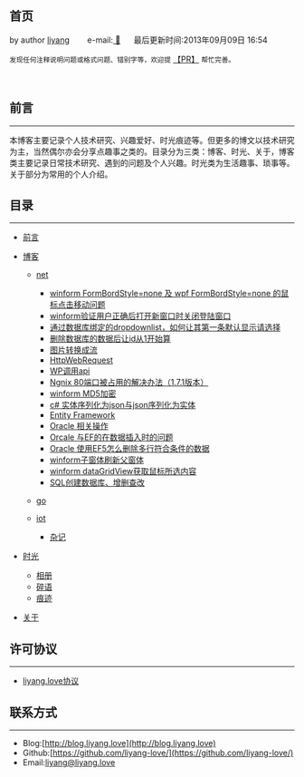## 首页

by author [liyang](https://blog.liyang.love) &nbsp;&nbsp;&nbsp;&nbsp;&nbsp;&nbsp; e-mail:<a href="mailto:liyang@liyang.love"> 📧</a>&nbsp;&nbsp;&nbsp;&nbsp;&nbsp;&nbsp;最后更新时间:2013年09月09日 16:54

`发现任何注释说明问题或格式问题、错别字等，欢迎提` [【PR】](https://github.com/liyang-love/liyang.love.github.io/issues) `帮忙完善。`

<br />

## 前言

---


本博客主要记录个人技术研究、兴趣爱好、时光痕迹等。但更多的博文以技术研究为主，当然偶尔亦会分享点趣事之类的。目录分为三类：博客、时光、关于，博客类主要记录日常技术研究、遇到的问题及个人兴趣。时光类为生活趣事、琐事等。关于部分为常用的个人介绍。



## 目录

---

- [前言](README.md#前言)
- [博客](#)

  - [net](net.md#net)

    - [winform FormBordStyle=none  及 wpf  FormBordStyle=none  的鼠标点击移动问题](doc/blog/net/winform的鼠标点击移动问题.md#winform的鼠标点击移动问题)
    - [winform验证用户正确后打开新窗口时关闭登陆窗口](doc/blog/net/winform验证用户正确后打开新窗口时关闭登陆窗口.md)
    - [通过数据库绑定的dropdownlist，如何让其第一条默认显示请选择](doc/blog/net/通过数据库绑定的dropdownlist如何让其第一条默认显示请选择.md)
    - [删除数据库的数据后让id从1开始算](doc/blog/net/删除数据库的数据后让id从1开始算.md)
    - [图片转换成流](doc/blog/net/图片转换成流.md)
    - [HttpWebRequest](doc/blog/net/HttpWebRequest.md)
    - [WP调用api](doc/blog/net/WP调用api.md)
    - [Ngnix 80端口被占用的解决办法（1.7.1版本）](doc/blog/net/Ngnix80端口被占用的解决办法.md)
    - [winform MD5加密](doc/blog/net/winform-MD5加密.md)
    - [c# 实体序列化为json与json序列化为实体](doc/blog/net/c实体序列化为json与json序列化为实体.md)
    - [Entity Framework](doc/blog/net/EntityFramework.md)
    - [Oracle 相关操作](doc/blog/net/Oracle相关操作.md)
    - [Orcale 与EF的在数据插入时的问题](doc/blog/net/Orcale与EF的在数据插入时的问题.md)
    - [Oracle 使用EF5怎么删除多行符合条件的数据](doc/blog/net/Oracle使用EF5怎么删除多行符合条件的数据.md)
    - [winform子窗体刷新父窗体](doc/blog/net/winform子窗体刷新父窗体.md)
    - [winform dataGridView获取鼠标所选内容](doc/blog/net/winform-dataGridView获取鼠标所选内容.md)
    - [SQL创建数据库、增删查改](doc/blog/net/SQL创建数据库增删查改.md)
  - [go](go.md#go)
  - [iot](iot.md#iot)

    - [杂记](zaji.md#杂记)
- [时光](#)

  - [相册](photo.md#相册)
  - [碎语](suiyu.md#碎语)
  - [痕迹](hengji.md#痕迹)
- [关于](/doc/about/about.md#关于我)

## 许可协议

---

- [liyang.love协议](http://www.liyang.love/license)

## 联系方式

---

* Blog:[http://blog.liyang.love](http://blog.liyang.love)
* Github:[https://github.com/liyang-love/](https://github.com/liyang-love/)
* Email:[liyang@liyang.love](mailto:github#liyang.love)
